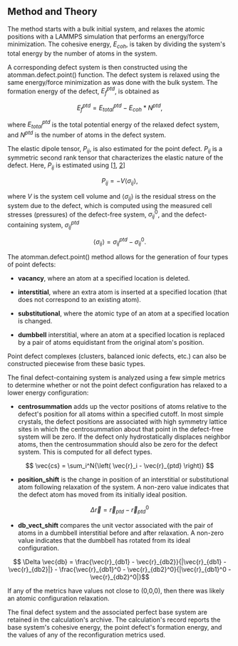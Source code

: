 ## Method and Theory

The method starts with a bulk initial system, and relaxes the atomic positions with a LAMMPS simulation that performs an energy/force minimization.  The cohesive energy, $E_{coh}$, is taken by dividing the system's total energy by the number of atoms in the system.

A corresponding defect system is then constructed using the atomman.defect.point() function.  The defect system is relaxed using the same energy/force minimization as was done with the bulk system.  The formation energy of the defect, $E_{f}^{ptd}$, is obtained as

$$E_{f}^{ptd} = E_{total}^{ptd} - E_{coh} * N^{ptd},$$

where $E_{total}^{ptd}$ is the total potential energy of the relaxed defect system, and $N^{ptd}$ is the number of atoms in the defect system.

The elastic dipole tensor, $P_{ij}$, is also estimated for the point defect. $P_{ij}$ is a symmetric second rank tensor that characterizes the elastic nature of the defect.  Here, $P_{ij}$ is estimated using \[[1](https://doi.org/10.1080/01418618108239410), [2](https://doi.org/10.1080/01418618308244326)\]

$$ P_{ij} = -V \langle \sigma_{ij} \rangle,$$

where $V$ is the system cell volume and $\langle \sigma_{ij} \rangle$ is the residual stress on the system due to the defect, which is computed using the measured cell stresses (pressures) of the defect-free system, $\sigma_{ij}^{0}$, and the defect-containing system, $\sigma_{ij}^{ptd}$

$$\langle \sigma_{ij} \rangle = \sigma_{ij}^{ptd} - \sigma_{ij}^{0}.$$

The atomman.defect.point() method allows for the generation of four types of point defects:

- __vacancy__, where an atom at a specified location is deleted.

- __interstitial__, where an extra atom is inserted at a specified location (that does not correspond to an existing atom).

- __substitutional__, where the atomic type of an atom at a specified location is changed.

- __dumbbell__ interstitial, where an atom at a specified location is replaced by a pair of atoms equidistant from the original atom's position.

Point defect complexes (clusters, balanced ionic defects, etc.) can also be constructed piecewise from these basic types.

The final defect-containing system is analyzed using a few simple metrics to determine whether or not the point defect configuration has relaxed to a lower energy configuration:

- __centrosummation__ adds up the vector positions of atoms relative to the defect's position for all atoms within a specified cutoff. In most simple crystals, the defect positions are associated with high symmetry lattice sites in which the centrosummation about that point in the defect-free system will be zero. If the defect only hydrostatically displaces neighbor atoms, then the centrosummation should also be zero for the defect system. This is computed for all defect types.

$$ \vec{cs} = \sum_i^N{\left( \vec{r}_i - \vec{r}_{ptd} \right)} $$

- __position_shift__ is the change in position of an interstitial or substitutional atom following relaxation of the system. A non-zero value indicates that the defect atom has moved from its initially ideal position.

$$ \Delta \vec{r} = \vec{r}_{ptd} - \vec{r}_{ptd}^{0}$$

- __db_vect_shift__ compares the unit vector associated with the pair of atoms in a dumbbell interstitial before and after relaxation. A non-zero value indicates that the dumbbell has rotated from its ideal configuration.

$$ \Delta \vec{db} = \frac{\vec{r}_{db1} - \vec{r}_{db2}}{|\vec{r}_{db1} - \vec{r}_{db2}|} - \frac{\vec{r}_{db1}^0 - \vec{r}_{db2}^0}{|\vec{r}_{db1}^0 - \vec{r}_{db2}^0|}$$

If any of the metrics have values not close to (0,0,0), then there was likely an atomic configuration relaxation.

The final defect system and the associated perfect base system are retained in the calculation's archive. The calculation's record reports the base system's cohesive energy, the point defect's formation energy, and the values of any of the reconfiguration metrics used.
